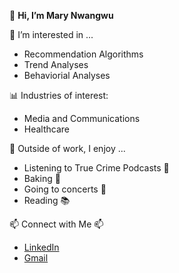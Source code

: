 👋 **Hi, I’m Mary Nwangwu**
  
👀 I’m interested in ...
  - Recommendation Algorithms
  - Trend Analyses
  - Behaviorial Analyses
    
📊 Industries of interest:
  - Media and Communications
  - Healthcare
    
🪩 Outside of work, I enjoy ...
  - Listening to True Crime Podcasts 🔎
  - Baking 🍞
  - Going to concerts 🎸
  - Reading 📚

📫 Connect with Me 📫
  - [LinkedIn
](https://www.linkedin.com/in/mary-nwangwu)
  - [Gmail
](maryc.nwangwu@gmail.com)

<!---
marynwangwu/marynwangwu is a ✨ special ✨ repository because its `README.md` (this file) appears on your GitHub profile.
You can click the Preview link to take a look at your changes.
--->
